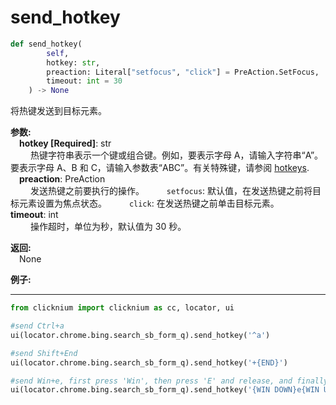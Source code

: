 # send_hotkey
```python
def send_hotkey(
        self,
        hotkey: str,
        preaction: Literal["setfocus", "click"] = PreAction.SetFocus,
        timeout: int = 30
    ) -> None
```  

将热键发送到目标元素。

**参数:**  
    &emsp;**hotkey [Required]**: str   
        &emsp;&emsp;  热键字符串表示一个键或组合键。例如，要表示字母 A，请输入字符串“A”。要表示字母 A、B 和 C，请输入参数表“ABC”。有关特殊键，请参阅 [hotkeys](https://docs.microsoft.com/en-au/dotnet/api/system.windows.forms.sendkeys?view=windowsdesktop-6.0#remarks).  
    &emsp;**preaction**: PreAction  
        &emsp;&emsp; 发送热键之前要执行的操作。 
        &emsp;&emsp; `setfocus`: 默认值，在发送热键之前将目标元素设置为焦点状态。
        &emsp;&emsp; `click`: 在发送热键之前单击目标元素。
    &emsp;**timeout**: int  
        &emsp;&emsp; 操作超时，单位为秒，默认值为 30 秒。

**返回:**  
    &emsp;None

**例子:**
***
```python
from clicknium import clicknium as cc, locator, ui

#send Ctrl+a   
ui(locator.chrome.bing.search_sb_form_q).send_hotkey('^a')

#send Shift+End
ui(locator.chrome.bing.search_sb_form_q).send_hotkey('+{END}')

#send Win+e, first press 'Win', then press 'E' and release, and finally release 'Win'
ui(locator.chrome.bing.search_sb_form_q).send_hotkey('{WIN DOWN}e{WIN UP}')
```